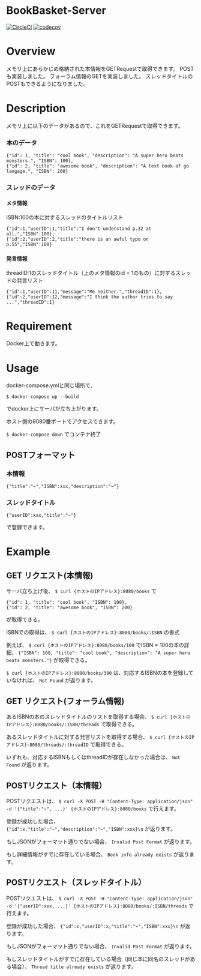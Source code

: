 BookBasket-Server
===

[![CircleCI](https://circleci.com/gh/think-book/BookBasket-Server.svg?style=shield)](https://circleci.com/gh/think-book/BookBasket-Server)
[![codecov](https://codecov.io/gh/think-book/BookBasket-Server/branch/master/graph/badge.svg)](https://codecov.io/gh/think-book/BookBasket-Server)

# Overview

メモリ上にあらかじめ格納された本情報をGETRequestで取得できます。
POSTも実装しました。
フォーラム情報のGETを実装しました。
スレッドタイトルのPOSTもできるようになりました。


# Description

メモリ上に以下のデータがあるので、これをGETRequestで取得できます。

### 本のデータ
```
{"id": 1, "title": "cool book", "description": "A super hero beats monsters.", "ISBN": 100},
{"id": 2, "title": "awesome book", "description": "A text book of go langage.", "ISBN": 200}
```

### スレッドのデータ

#### メタ情報
ISBN:100の本に対するスレッドのタイトルリスト
```
{"id":1,"userID":1,"title":"I don't understand p.32 at all.","ISBN":100},
{"id":2,"userID":2,"title":"there is an awful typo on p.55","ISBN":100}
```

#### 発言情報
threadID:1のスレッドタイトル（上のメタ情報のid = 1のもの）に対するスレッドの発言リスト
```
{"id":1,"userID":11,"message":"Me neither.","threadID":1},
{"id":2,"userID":12,"message":"I think the author tries to say ...","threadID":1}
```

# Requirement

Docker上で動きます。

# Usage

docker-compose.ymlと同じ場所で、
```
$ docker-compose up --build
```
でdocker上にサーバが立ち上がります。

ホスト側の8080番ポートでアクセスできます。

`$ docker-compose down`
でコンテナ終了


## POSTフォーマット

### 本情報
`{"title":"~","ISBN":xxx,"description":"~"}`

### スレッドタイトル
`{"userID":xxx,"title":"~"}`

で登録できます。

# Example

## GET リクエスト(本情報)
サーバ立ち上げ後、
`$ curl {ホストのIPアドレス}:8080/books`
で
```
{"id": 1, "title": "cool book", "ISBN": 100},
{"id": 2, "title": "awesome book", "ISBN": 200}
```
が取得できる。

ISBNでの取得は、
`$ curl {ホストのIPアドレス}:8080/books/:ISBN`
の書式

例えば、
`$ curl {ホストのIPアドレス}:8080/books/100`
でISBN = 100の本の詳細、
`{"ISBN": 100, "title": "cool book", "description": "A super hero beats monsters."}`
が取得できる。

`$ curl {ホストのIPアドレス}:8080/books/300`
は、対応するISBNの本を登録していなければ、
`Not Found`
が返ります。

## GET リクエスト(フォーラム情報)
あるISBNの本のスレッドタイトルのリストを取得する場合、
`$ curl {ホストのIPアドレス}:8080/books/:ISBN/threads`
で取得できる。

あるスレッドタイトルに対する発言リストを取得する場合、
`$ curl {ホストのIPアドレス}:8080/threads/:threadID`
で取得できる。

いずれも、対応するISBNもしくはthreadIDが存在しなかった場合は、
`Not Found`
が返ります。

## POSTリクエスト（本情報）

POSTリクエストは、
`$ curl -X POST -H "Content-Type: application/json" -d '{"title":"~", ...}' {ホストのIPアドレス}:8080/books`
で行えます。

登録が成功した場合、
`{"id":x,"title":"~","description":"~","ISBN":xxx}\n`
が返ります。

もしJSONがフォーマット通りでない場合、
`Invalid Post Format`
が返ります。

もし詳細情報がすでに存在している場合、
`Book info already exists`
が返ります。


## POSTリクエスト（スレッドタイトル）

POSTリクエストは、
`$ curl -X POST -H "Content-Type: application/json" -d '{"userID":xxx, ...}' {ホストのIPアドレス}:8080/books/:ISBN/threads`
で行えます。

登録が成功した場合、
`{"id":x,"userID":x,"title":"~","ISBN":xxx}\n`
が返ります。

もしJSONがフォーマット通りでない場合、
`Invalid Post Format`
が返ります。

もしスレッドタイトルがすでに存在している場合（同じ本に同名のスレッドがある場合）、
`Thread title already exists`
が返ります。
